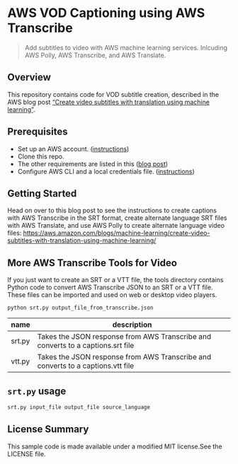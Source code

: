 # AWS VOD Captioning using AWS Transcribe

> Add subtitles to video with AWS machine learning services. Inlcuding AWS Polly, AWS Transcribe, and AWS Translate.

## Overview
This repository contains code for VOD subtitle creation, described in the AWS blog post [“Create video subtitles with translation using machine learning”](https://aws.amazon.com/blogs/machine-learning/create-video-subtitles-with-translation-using-machine-learning/).

## Prerequisites

- Set up an AWS account. ([instructions](https://AWS.amazon.com/free/?sc_channel=PS&sc_campaign=acquisition_US&sc_publisher=google&sc_medium=cloud_computing_b&sc_content=AWS_account_bmm_control_q32016&sc_detail=%2BAWS%20%2Baccount&sc_category=cloud_computing&sc_segment=102882724242&sc_matchtype=b&sc_country=US&s_kwcid=AL!4422!3!102882724242!b!!g!!%2BAWS%20%2Baccount&ef_id=WS3s1AAAAJur-Oj2:20170825145941:s))
- Clone this repo.
- The other requirements are listed in this ([blog post](https://aws.amazon.com/blogs/machine-learning/create-video-subtitles-with-translation-using-machine-learning/))  
- Configure AWS CLI and a local credentials file. ([instructions](http://docs.AWS.amazon.com/cli/latest/userguide/cli-chap-welcome.html))  


## Getting Started

Head on over to this blog post to see the instructions to create captions with AWS Transcribe in the SRT format, create alternate language SRT files with AWS Translate, and use AWS Polly to create alternate language video files:
https://aws.amazon.com/blogs/machine-learning/create-video-subtitles-with-translation-using-machine-learning/




## More AWS Transcribe Tools for Video

If you just want to create an SRT or a VTT file, the tools directory contains Python code to convert AWS Transcribe JSON to an SRT or a VTT file. These files can be imported and used on web or desktop video players. 

```shell
python srt.py output_file_from_transcribe.json
```


| name | description | 
|-------|-------------|
|srt.py | Takes the JSON response from AWS Transcribe and converts to a captions.srt file |
|vtt.py | Takes the JSON response from AWS Transcribe and converts to a captions.vtt file |

## `srt.py` usage
```bash
srt.py input_file output_file source_language
```


## License Summary

This sample code is made available under a modified MIT license.See the LICENSE file.
